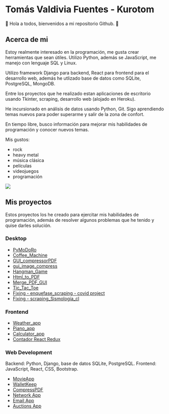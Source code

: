 # Tomás Valdivia Fuentes - Kurotom

👋 Hola a todos, bienvenidos a mi repositorio Github. 👋

## Acerca de mi

Estoy realmente interesado en la programación, me gusta crear herramientas que sean útiles. Utilizo Python, además se JavaScript, me manejo con lenguaje SQL y Linux.

Utilizo framework Django para backend, React para frontend para el desarrollo web, además he utlizado base de datos como SQLite, PostgreSQL, MongoDB.

Entre los proyectos que he realizado estan aplicaciones de escritorio usando Tkinter, scraping, desarrollo web (alojado en Heroku).

He incursionado en análisis de datos usando Python, Git. Sigo aprendiendo temas nuevos para poder superarme y salir de la zona de confort.

En tiempo libre, busco información para mejorar mis habilidades de programación y conocer nuevos temas.

Mis gustos:
* rock
* heavy metal
* música clásica
* películas
* videojuegos
* programación


[<img src="https://img.shields.io/badge/LinkedIn-blue?logo=linkedin&logoColor=white&style=for-the-badge" />](https://www.linkedin.com/in/tomas-valdivia-fuentes-596420227)



## Mis proyectos

Estos proyectos los he creado para ejercitar mis habilidades de programación, además de resolver algunos problemas que he tenido y quise darles solución.


### Desktop

* [PyMoDoRo](https://github.com/kurotom/proyectos_varios/tree/main/PyMoDoRo)
* [Coffee_Machine](https://github.com/kurotom/proyectos_varios/tree/main/Coffee_Machine)
* [GUI_compressorPDF](https://github.com/kurotom/proyectos_varios/tree/main/GUI_compressorPDF)
* [gui_image_compress](https://github.com/kurotom/proyectos_varios/tree/main/gui_image_compress)
* [Hangman_Game](https://github.com/kurotom/proyectos_varios/tree/main/Hangman_Game)
* [Html_to_PDF](https://github.com/kurotom/proyectos_varios/tree/main/Html_to_PDF)
* [Merge_PDF_GUI](https://github.com/kurotom/proyectos_varios/tree/main/Merge_PDF_GUI)
* [Tic_Tac_Toe](https://github.com/kurotom/proyectos_varios/tree/main/Tic_Tac_Toe)
* [Fixing - enquefase_scraping - covid project](https://github.com/kurotom/proyectos_varios/tree/main/enquefase_scraping)
* [Fixing - scraping_Sismologia_cl](https://github.com/kurotom/proyectos_varios/tree/main/scraping_Sismologia_cl)


### Frontend

* [Weather_app](https://github.com/kurotom/Portafolio_Web_Development/tree/weatherApp_react)
* [Piano_app](https://github.com/kurotom/Portafolio_Web_Development/tree/piano_react)
* [Calculator_app](https://github.com/kurotom/Portafolio_Web_Development/tree/calculator_react)
* [Contador React Redux](https://github.com/kurotom/Portafolio_Web_Development/tree/contador_react_redux)


### Web Development

Backend: Python, Django, base de datos SQLite, PostgreSQL.
Frontend: JavaScript, React, CSS, Bootstrap.

* [MovieApp](https://github.com/kurotom/Portafolio_Web_Development/tree/movieApp)
* [WalletKeep](https://github.com/kurotom/Portafolio_Web_Development/tree/walletkeep)
* [CompressPDF](https://github.com/kurotom/Portafolio_Web_Development/tree/compressPDF)
* [Network App](https://github.com/kurotom/cs50W_proyectos/tree/main/network)
* [Email App](https://github.com/kurotom/cs50W_proyectos/tree/main/mail)
* [Auctions App](https://github.com/kurotom/cs50W_proyectos/tree/main/commerce)





<!--
**kurotom/kurotom** is a ✨ _special_ ✨ repository because its `README.md` (this file) appears on your GitHub profile.

Here are some ideas to get you started:

- 🔭 I’m currently working on ...
- 🌱 I’m currently learning ...
- 👯 I’m looking to collaborate on ...
- 🤔 I’m looking for help with ...
- 💬 Ask me about ...
- 📫 How to reach me: ...
- 😄 Pronouns: ...
- ⚡ Fun fact: ...
-->


